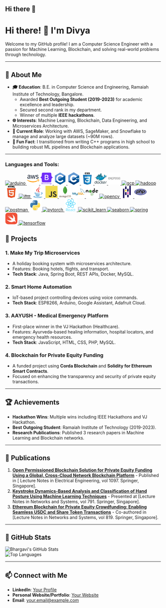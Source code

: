## Hi there 👋

# Hi there! 👋 I'm Divya

Welcome to my GitHub profile! I am a Computer Science Engineer with a passion for Machine Learning, Blockchain, and solving real-world problems through technology.  

---

## 📜 About Me  
- **🎓 Education**: B.E. in Computer Science and Engineering, Ramaiah Institute of Technology, Bangalore.  
  - Awarded **Best Outgoing Student (2019-2023)** for academic excellence and leadership.  
  - Secured second rank in my department.  
  - Winner of multiple **IEEE hackathons**.  
- **🌐 Interests**: Machine Learning, Blockchain, Data Engineering, and Microservices Architecture.  
- **💼 Current Role**: Working with AWS, SageMaker, and Snowflake to manage and analyze large datasets (~90M rows).  
- **🚀 Fun Fact**: I transitioned from writing C++ programs in high school to building robust ML pipelines and Blockchain applications.  

---


<h3 align="left">Languages and Tools:</h3>
<p align="left"> <a href="https://www.arduino.cc/" target="_blank" rel="noreferrer"> <img src="https://cdn.worldvectorlogo.com/logos/arduino-1.svg" alt="arduino" width="40" height="40"/> </a> <a href="https://aws.amazon.com" target="_blank" rel="noreferrer"> <img src="https://raw.githubusercontent.com/devicons/devicon/master/icons/amazonwebservices/amazonwebservices-original-wordmark.svg" alt="aws" width="40" height="40"/> </a> <a href="https://getbootstrap.com" target="_blank" rel="noreferrer"> <img src="https://raw.githubusercontent.com/devicons/devicon/master/icons/bootstrap/bootstrap-plain-wordmark.svg" alt="bootstrap" width="40" height="40"/> </a> <a href="https://www.cprogramming.com/" target="_blank" rel="noreferrer"> <img src="https://raw.githubusercontent.com/devicons/devicon/master/icons/c/c-original.svg" alt="c" width="40" height="40"/> </a> <a href="https://www.w3schools.com/cpp/" target="_blank" rel="noreferrer"> <img src="https://raw.githubusercontent.com/devicons/devicon/master/icons/cplusplus/cplusplus-original.svg" alt="cplusplus" width="40" height="40"/> </a> <a href="https://www.w3schools.com/css/" target="_blank" rel="noreferrer"> <img src="https://raw.githubusercontent.com/devicons/devicon/master/icons/css3/css3-original-wordmark.svg" alt="css3" width="40" height="40"/> </a> <a href="https://www.docker.com/" target="_blank" rel="noreferrer"> <img src="https://raw.githubusercontent.com/devicons/devicon/master/icons/docker/docker-original-wordmark.svg" alt="docker" width="40" height="40"/> </a> <a href="https://expressjs.com" target="_blank" rel="noreferrer"> <img src="https://raw.githubusercontent.com/devicons/devicon/master/icons/express/express-original-wordmark.svg" alt="express" width="40" height="40"/> </a> <a href="https://cloud.google.com" target="_blank" rel="noreferrer"> <img src="https://www.vectorlogo.zone/logos/google_cloud/google_cloud-icon.svg" alt="gcp" width="40" height="40"/> </a> <a href="https://hadoop.apache.org/" target="_blank" rel="noreferrer"> <img src="https://www.vectorlogo.zone/logos/apache_hadoop/apache_hadoop-icon.svg" alt="hadoop" width="40" height="40"/> </a> <a href="https://www.w3.org/html/" target="_blank" rel="noreferrer"> <img src="https://raw.githubusercontent.com/devicons/devicon/master/icons/html5/html5-original-wordmark.svg" alt="html5" width="40" height="40"/> </a> <a href="https://ifttt.com/" target="_blank" rel="noreferrer"> <img src="https://www.vectorlogo.zone/logos/ifttt/ifttt-ar21.svg" alt="ifttt" width="40" height="40"/> </a> <a href="https://www.java.com" target="_blank" rel="noreferrer"> <img src="https://raw.githubusercontent.com/devicons/devicon/master/icons/java/java-original.svg" alt="java" width="40" height="40"/> </a> <a href="https://developer.mozilla.org/en-US/docs/Web/JavaScript" target="_blank" rel="noreferrer"> <img src="https://raw.githubusercontent.com/devicons/devicon/master/icons/javascript/javascript-original.svg" alt="javascript" width="40" height="40"/> </a> <a href="https://www.mongodb.com/" target="_blank" rel="noreferrer"> <img src="https://raw.githubusercontent.com/devicons/devicon/master/icons/mongodb/mongodb-original-wordmark.svg" alt="mongodb" width="40" height="40"/> </a> <a href="https://www.mysql.com/" target="_blank" rel="noreferrer"> <img src="https://raw.githubusercontent.com/devicons/devicon/master/icons/mysql/mysql-original-wordmark.svg" alt="mysql" width="40" height="40"/> </a> <a href="https://nodejs.org" target="_blank" rel="noreferrer"> <img src="https://raw.githubusercontent.com/devicons/devicon/master/icons/nodejs/nodejs-original-wordmark.svg" alt="nodejs" width="40" height="40"/> </a> <a href="https://opencv.org/" target="_blank" rel="noreferrer"> <img src="https://www.vectorlogo.zone/logos/opencv/opencv-icon.svg" alt="opencv" width="40" height="40"/> </a> <a href="https://pandas.pydata.org/" target="_blank" rel="noreferrer"> <img src="https://raw.githubusercontent.com/devicons/devicon/2ae2a900d2f041da66e950e4d48052658d850630/icons/pandas/pandas-original.svg" alt="pandas" width="40" height="40"/> </a> <a href="https://www.php.net" target="_blank" rel="noreferrer"> <img src="https://raw.githubusercontent.com/devicons/devicon/master/icons/php/php-original.svg" alt="php" width="40" height="40"/> </a> <a href="https://postman.com" target="_blank" rel="noreferrer"> <img src="https://www.vectorlogo.zone/logos/getpostman/getpostman-icon.svg" alt="postman" width="40" height="40"/> </a> <a href="https://www.python.org" target="_blank" rel="noreferrer"> <img src="https://raw.githubusercontent.com/devicons/devicon/master/icons/python/python-original.svg" alt="python" width="40" height="40"/> </a> <a href="https://pytorch.org/" target="_blank" rel="noreferrer"> <img src="https://www.vectorlogo.zone/logos/pytorch/pytorch-icon.svg" alt="pytorch" width="40" height="40"/> </a> <a href="https://reactjs.org/" target="_blank" rel="noreferrer"> <img src="https://raw.githubusercontent.com/devicons/devicon/master/icons/react/react-original-wordmark.svg" alt="react" width="40" height="40"/> </a> <a href="https://scikit-learn.org/" target="_blank" rel="noreferrer"> <img src="https://upload.wikimedia.org/wikipedia/commons/0/05/Scikit_learn_logo_small.svg" alt="scikit_learn" width="40" height="40"/> </a> <a href="https://seaborn.pydata.org/" target="_blank" rel="noreferrer"> <img src="https://seaborn.pydata.org/_images/logo-mark-lightbg.svg" alt="seaborn" width="40" height="40"/> </a> <a href="https://spring.io/" target="_blank" rel="noreferrer"> <img src="https://www.vectorlogo.zone/logos/springio/springio-icon.svg" alt="spring" width="40" height="40"/> </a> <a href="https://developer.apple.com/swift/" target="_blank" rel="noreferrer"> <img src="https://raw.githubusercontent.com/devicons/devicon/master/icons/swift/swift-original.svg" alt="swift" width="40" height="40"/> </a> <a href="https://www.tensorflow.org" target="_blank" rel="noreferrer"> <img src="https://www.vectorlogo.zone/logos/tensorflow/tensorflow-icon.svg" alt="tensorflow" width="40" height="40"/> </a> </p>




## 🌟 Projects  
### 1. **Make My Trip Microservices**  
- A holiday booking system with microservices architecture.  
- Features: Booking hotels, flights, and transport.  
- **Tech Stack**: Java, Spring Boot, REST APIs, Docker, MySQL.  

### 2. **Smart Home Automation**  
- IoT-based project controlling devices using voice commands.  
- **Tech Stack**: ESP8266, Arduino, Google Assistant, Adafruit Cloud.  

### 3. **AAYUSH - Medical Emergency Platform**  
- First-place winner in the VJ Hackathon (Healthcare).  
- Features: Ayurveda-based healing information, hospital locators, and emergency health resources.  
- **Tech Stack**: JavaScript, HTML, CSS, PHP, MySQL.  

### 4. **Blockchain for Private Equity Funding**  
- A funded project using **Corda Blockchain** and **Solidity for Ethereum Smart Contracts**.  
- Focused on enhancing the transparency and security of private equity transactions.  

---

## 🏆 Achievements  
- **Hackathon Wins**: Multiple wins including IEEE Hackathons and VJ Hackathon.  
- **Best Outgoing Student**: Ramaiah Institute of Technology (2019-2023).  
- **Research Publications**: Published 3 research papers in Machine Learning and Blockchain networks.  

---

## 📄 Publications  
1. **[Open Permissioned Blockchain Solution for Private Equity Funding Using a Global, Cross-Cloud Network Blockchain Platform](https://doi.org/10.1007/978-981-99-7216-6_24)** - Published in [ Lecture Notes in Electrical Engineering, vol 1097. Springer, Singapore].  
2. **[Keystroke Dynamics-Based Analysis and Classification of Hand Posture Using Machine Learning Techniques](https://doi.org/10.1007/978-981-99-6755-1_5)** - Presented at [Lecture Notes in Networks and Systems, vol 791. Springer, Singapore].  
3. **[Ethereum Blockchain for Private Equity Crowdfunding: Enabling Seamless USDC and Share Token Transactions](https://doi.org/10.1007/978-981-99-7820-5_6)** - Co-authored in [Lecture Notes in Networks and Systems, vol 819. Springer, Singapore].  

---

## 📂 GitHub Stats  
![Bhargavi's GitHub Stats](https://github-readme-stats.vercel.app/api?username=your-github-username&show_icons=true&hide=prs,issues&theme=tokyonight)  
![Top Languages](https://github-readme-stats.vercel.app/api/top-langs/?username=your-github-username&layout=compact&theme=tokyonight)  

---

## 📫 Connect with Me  
- **LinkedIn**: [Your Profile](#)  
- **Personal Website/Portfolio**: [Your Website](#)  
- **Email**: [your.email@example.com](mailto:your.email@example.com)  
